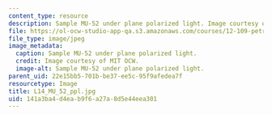 ```yaml
---
content_type: resource
description: Sample MU-52 under plane polarized light. Image courtesy of MIT OCW.
file: https://ol-ocw-studio-app-qa.s3.amazonaws.com/courses/12-109-petrology-fall-2005/141a3ba4d4eab9f6a27a8d5e44eea301_L14_MU_52_ppl.jpg
file_type: image/jpeg
image_metadata:
  caption: Sample MU-52 under plane polarized light.
  credit: Image courtesy of MIT OCW.
  image-alt: Sample MU-52 under plane polarized light.
parent_uid: 22e15bb5-701b-be37-ee5c-95f9afedea7f
resourcetype: Image
title: L14_MU_52_ppl.jpg
uid: 141a3ba4-d4ea-b9f6-a27a-8d5e44eea301
---
```

